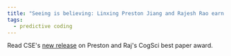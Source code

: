 ```yaml
---
title: "Seeing is believing: Linxing Preston Jiang and Rajesh Rao earn best paper award at CogSci for developing a new approach to understanding human visual perception"
tags: 
  - predictive coding
---
```


Read CSE's [new release](https://news.cs.washington.edu/2023/07/13/seeing-is-believing-linxing-preston-jiang-and-rajesh-rao-earn-best-paper-award-at-cogsci-for-developing-a-new-approach-to-understanding-human-visual-perception/) on Preston and Raj's CogSci best paper award. 
